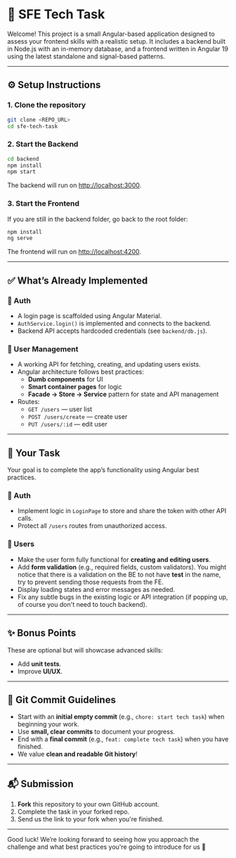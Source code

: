# 💪 SFE Tech Task

Welcome! This project is a small Angular-based application designed to assess your frontend skills with a realistic setup. It includes a backend built in Node.js with an in-memory database, and a frontend written in Angular 19 using the latest standalone and signal-based patterns.

---

## ⚙️ Setup Instructions

### 1. Clone the repository

```bash
git clone <REPO_URL>
cd sfe-tech-task
```

### 2. Start the Backend

```bash
cd backend
npm install
npm start
```

The backend will run on [http://localhost:3000](http://localhost:3000).

### 3. Start the Frontend

If you are still in the backend folder, go back to the root folder:

```bash
npm install
ng serve
```

The frontend will run on [http://localhost:4200](http://localhost:4200).

---

## ✅ What’s Already Implemented

### 🔐 Auth

- A login page is scaffolded using Angular Material.
- `AuthService.login()` is implemented and connects to the backend.
- Backend API accepts hardcoded credentials (see `backend/db.js`).

### 👥 User Management

- A working API for fetching, creating, and updating users exists.
- Angular architecture follows best practices:
  - **Dumb components** for UI
  - **Smart container pages** for logic
  - **Facade → Store → Service** pattern for state and API management
- Routes:
  - `GET /users` — user list
  - `POST /users/create` — create user
  - `PUT /users/:id` — edit user

---

## 🧐 Your Task

Your goal is to complete the app’s functionality using Angular best practices.

### 🔐 Auth

- Implement logic in `LoginPage` to store and share the token with other API calls.
- Protect all `/users` routes from unauthorized access.

### 👥 Users

- Make the user form fully functional for **creating and editing users**.
- Add **form validation** (e.g., required fields, custom validators). You might notice that there is a validation on the BE to not have **test** in the name, try to prevent sending those requests from the FE.
- Display loading states and error messages as needed.
- Fix any subtle bugs in the existing logic or API integration (if popping up, of course you don't need to touch backend).

---

## ✨ Bonus Points

These are optional but will showcase advanced skills:

- Add **unit tests**.
- Improve **UI/UX**.

---

## 🧹 Git Commit Guidelines

- Start with an **initial empty commit** (e.g., `chore: start tech task`) when beginning your work.
- Use **small, clear commits** to document your progress.
- End with a **final commit** (e.g., `feat: complete tech task`) when you have finished.
- We value **clean and readable Git history**!

---

## 📬 Submission

1. **Fork** this repository to your own GitHub account.
2. Complete the task in your forked repo.
3. Send us the link to your fork when you're finished.

---

Good luck! We’re looking forward to seeing how you approach the challenge and what best practices you're going to introduce for us 🚀
